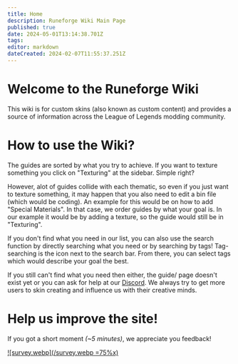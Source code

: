 ```yaml
---
title: Home
description: Runeforge Wiki Main Page
published: true
date: 2024-05-01T13:14:38.701Z
tags: 
editor: markdown
dateCreated: 2024-02-07T11:55:37.251Z
---
```


# Welcome to the Runeforge Wiki

This wiki is for custom skins (also known as custom content) and provides a source of information across the League of Legends modding community.

# How to use the Wiki?

The guides are sorted by what you try to achieve. If you want to texture something you click on "Texturing" at the sidebar. Simple right?

However, alot of guides collide with each thematic, so even if you just want to texture something, it may happen that you also need to edit a bin file (which would be coding). An example for this would be on how to add "Special Materials". In that case, we order guides by what your goal is. In our example it would be by adding a texture, so the guide would still be in "Texturing".

If you don't find what you need in our list, you can also use the search function by directly searching what you need or by searching by tags! Tag-searching is the icon next to the search bar. From there, you can select tags which would describe your goal the best.

If you still can't find what you need then either, the guide/ page doesn't exist yet or you can ask for help at our [Discord](https://discord.com/invite/runeforge). We always try to get more users to skin creating and influence us with their creative minds.

# Help us improve the site!

If you got a short moment *(~5 minutes)*, we appreciate you feedback!

[![survey.webp](/survey.webp =75%x)](https://forms.gle/jKzcJ6jPtbPmK69d7)

<!-- > **El español se tradujo mediante inteligencia artificial, ¡puede haber errores!**
{.is-info}


# Bienvenido al Wiki de Runeforge
Este wiki se dedica a los aspectos personalizados (también conocidos como contenido personalizado) y proporciona una fuente de información para toda la comunidad de modding de League of Legends.


# ¿Cómo usar el Wiki?

Las guías están ordenadas por lo que deseas lograr. Si quieres texturizar algo, simplemente haz clic en "Texturizado" en la barra lateral. ¡Sencillo, ¿verdad?

Sin embargo, muchas guías se superponen temáticamente, por lo que incluso si solo quieres texturizar algo, es posible que también necesites editar un archivo binario (lo que sería programar). Un ejemplo de esto sería cómo agregar "Materiales especiales". En ese caso, ordenamos las guías por tu objetivo. En nuestro ejemplo, sería agregando una textura, por lo que la guía aún estaría en "Texturizado".

Si no encuentras lo que necesitas en nuestra lista, también puedes usar la función de búsqueda buscando directamente lo que necesitas o filtrando por etiquetas. ¡La búsqueda por etiquetas es el ícono junto a la barra de búsqueda! Desde allí, puedes seleccionar las etiquetas que mejor describan tu objetivo.

Si aún así no puedes encontrar lo que necesitas, es posible que la guía o la página aún no existan o puedes pedir ayuda en nuestro [Discord](https://discord.com/invite/runeforge). Siempre tratamos de atraer a más usuarios a la creación de aspectos e influenciarnos con su creatividad.

# ¡Ayúdanos a mejorar el sitio!

Si tienes un momento (~5 minutos), ¡te agradecemos tus comentarios! *¡Esta encuesta está en inglés!*

[![survey.webp](/survey.webp =75%x)](https://forms.gle/jKzcJ6jPtbPmK69d7) -->


